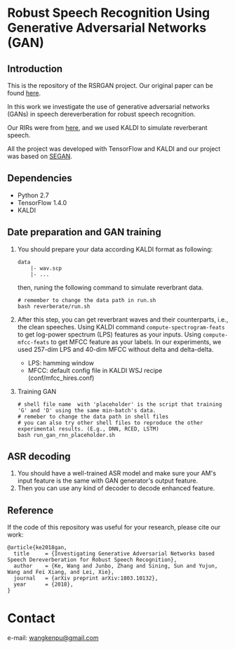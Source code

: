 # Robust Speech Recognition Using Generative Adversarial Networks (GAN)

## Introduction

This is the repository of the RSRGAN project. Our original paper can be found [here](https://arxiv.org/abs/1803.10132).

In this work we investigate the use of generative adversarial networks (GANs) in speech dereverberation for robust speech recognition.

Our RIRs were from [here](http://www.openslr.org/28/), and we used KALDI to simulate reverberant speech.

All the project was developed with TensorFlow and KALDI and our project was based on [SEGAN](https://github.com/santi-pdp/segan).

## Dependencies

- Python 2.7
- TensorFlow 1.4.0
- KALDI

## Date preparation and GAN training

1. You should prepare your data according KALDI format as following:
   ```shell
   data
       |- wav.scp
       |- ...
   ```
   then, runing the following command to simulate reverbrant data.
   ```shell
   # remember to change the data path in run.sh
   bash reverberate/run.sh
   ```

2. After this step, you can get reverbrant waves and their counterparts, i.e., the clean speeches. Using KALDI command ```compute-spectrogram-feats``` to get log-power spectrum (LPS) features as your inputs. Using ```compute-mfcc-feats``` to get MFCC feature as your labels. In our experiments, we used 257-dim LPS and 40-dim MFCC without delta and delta-delta.
   - LPS: hamming window
   - MFCC: default config file in KALDI WSJ recipe (conf/mfcc_hires.conf)

3. Training GAN
   ```shell
   # shell file name  with 'placeholder' is the script that training 'G' and 'D' using the same min-batch's data.
   # remeber to change the data path in shell files
   # you can also try other shell files to reproduce the other experimental results. (E.g., DNN, RCED, LSTM)
   bash run_gan_rnn_placeholder.sh
   ```

## ASR decoding

1. You should have a well-trained ASR model and make sure your AM's input feature is the same with GAN generator's output feature.
2. Then you can use any kind of decoder to decode enhanced feature.

## Reference
If the code of this repository was useful for your research, please cite our work:

```
@article{ke2018gan,
  title     = {Investigating Generative Adversarial Networks based Speech Dereverberation for Robust Speech Recognition},
  author    = {Ke, Wang and Junbo, Zhang and Sining, Sun and Yujun, Wang and Fei Xiang, and Lei, Xie},
  journal   = {arXiv preprint arXiv:1803.10132},
  year      = {2018},
}
```

# Contact
e-mail: wangkenpu@gmail.com
